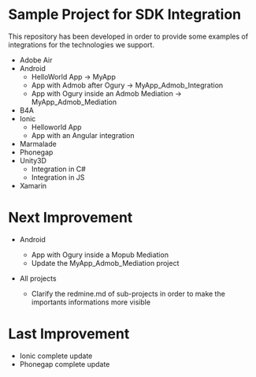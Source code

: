 Sample Project for SDK Integration
======

This repository has been developed in order to provide some examples of integrations for the technologies we support.

- Adobe Air
- Android
	- HelloWorld App -> MyApp
	- App with Admob after Ogury -> MyApp_Admob_Integration
	- App with Ogury inside an Admob Mediation -> MyApp_Admob_Mediation
- B4A 
- Ionic
	- Helloworld App
	- App with an Angular integration
- Marmalade
- Phonegap
- Unity3D
	- Integration in C#
	- Integration in JS
- Xamarin

Next Improvement
======

- Android
	- App with Ogury inside a Mopub Mediation
	- Update the MyApp_Admob_Mediation project

- All projects
	- Clarify the redmine.md of sub-projects in order to make the importants informations more visible

Last Improvement
======

- Ionic complete update
- Phonegap complete update

